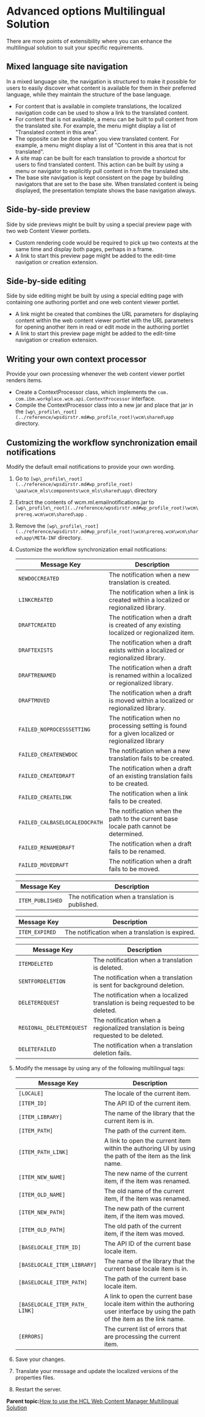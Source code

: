 # Advanced options Multilingual Solution

There are more points of extensibility where you can enhance the multilingual solution to suit your specific requirements.

## Mixed language site navigation

In a mixed language site, the navigation is structured to make it possible for users to easily discover what content is available for them in their preferred language, while they maintain the structure of the base language.

-   For content that is available in complete translations, the localized navigation code can be used to show a link to the translated content.
-   For content that is not available, a menu can be built to pull content from the translated site. For example, the menu might display a list of "Translated content in this area".
-   The opposite can be done when you view translated content. For example, a menu might display a list of "Content in this area that is not translated".
-   A site map can be built for each translation to provide a shortcut for users to find translated content. This action can be built by using a menu or navigator to explicitly pull content in from the translated site.
-   The base site navigation is kept consistent on the page by building navigators that are set to the base site. When translated content is being displayed, the presentation template shows the base navigation always.

## Side-by-side preview

Side by side previews might be built by using a special preview page with two web Content Viewer portlets.

-   Custom rendering code would be required to pick up two contexts at the same time and display both pages, perhaps in a frame.
-   A link to start this preview page might be added to the edit-time navigation or creation extension.

## Side-by-side editing

Side by side editing might be built by using a special editing page with containing one authoring portlet and one web content viewer portlet.

-   A link might be created that combines the URL parameters for displaying content within the web content viewer portlet with the URL parameters for opening another item in read or edit mode in the authoring portlet
-   A link to start this preview page might be added to the edit-time navigation or creation extension.

## Writing your own context processor

Provide your own processing whenever the web content viewer portlet renders items.

-   Create a ContextProcessor class, which implements the `com. com.ibm.workplace.wcm.api.ContextProcessor` interface.
-   Compile the ContextProcessor class into a new jar and place that jar in the `[wp\_profile\_root](../reference/wpsdirstr.md#wp_profile_root)\wcm\shared\app` directory.

## Customizing the workflow synchronization email notifications

Modify the default email notifications to provide your own wording.

1.  Go to `[wp\_profile\_root](../reference/wpsdirstr.md#wp_profile_root) \paa\wcm_mls\components\wcm_mls\shared\app\` directory
2.  Extract the contents of wcm.ml.emailnotifications.jar to `[wp\_profile\_root](../reference/wpsdirstr.md#wp_profile_root)\wcm\ prereq.wcm\wcm\shared\app` .
3.  Remove the `[wp\_profile\_root](../reference/wpsdirstr.md#wp_profile_root)\wcm\prereq.wcm\wcm\shared\app\META-INF` directory.
4.  Customize the workflow synchronization email notifications:

    |Message Key|Description|
    |-----------|-----------|
    |`NEWDOCCREATED`|The notification when a new translation is created.|
    |`LINKCREATED`|The notification when a link is created within a localized or regionalized library.|
    |`DRAFTCREATED`|The notification when a draft is created of any existing localized or regionalized item.|
    |`DRAFTEXISTS`|The notification when a draft exists within a localized or regionalized library.|
    |`DRAFTRENAMED`|The notification when a draft is renamed within a localized or regionalized library.|
    |`DRAFTMOVED`|The notification when a draft is moved within a localized or regionalized library.|
    |`FAILED_NOPROCESSSETTING`|The notification when no processing setting is found for a given localized or regionalized library|
    |`FAILED_CREATENEWDOC`|The notification when a new translation fails to be created.|
    |`FAILED_CREATEDRAFT`|The notification when a draft of an existing translation fails to be created.|
    |`FAILED_CREATELINK`|The notification when a link fails to be created.|
    |`FAILED_CALBASELOCALEDOCPATH`|The notification when the path to the current base locale path cannot be determined.|
    |`FAILED_RENAMEDRAFT`|The notification when a draft fails to be renamed.|
    |`FAILED_MOVEDRAFT`|The notification when a draft fails to be moved.|

    |Message Key|Description|
    |-----------|-----------|
    |`ITEM_PUBLISHED`|The notification when a translation is published.|

    |Message Key|Description|
    |-----------|-----------|
    |`ITEM_EXPIRED`|The notification when a translation is expired.|

    |Message Key|Description|
    |-----------|-----------|
    |`ITEMDELETED`|The notification when a translation is deleted.|
    |`SENTFORDELETION`|The notification when a translation is sent for background deletion.|
    |`DELETEREQUEST`|The notification when a localized translation is being requested to be deleted.|
    |`REGIONAL_DELETEREQUEST`|The notification when a regionalized translation is being requested to be deleted.|
    |`DELETEFAILED`|The notification when a translation deletion fails.|

5.  Modify the message by using any of the following multilingual tags:

    |Message Key|Description|
    |-----------|-----------|
    |`[LOCALE]`|The locale of the current item.|
    |`[ITEM_ID]`|The API ID of the current item.|
    |`[ITEM_LIBRARY]`|The name of the library that the current item is in.|
    |`[ITEM_PATH]`|The path of the current item.|
    |`[ITEM_PATH_LINK]`|A link to open the current item within the authoring UI by using the path of the item as the link name.|
    |`[ITEM_NEW_NAME]`|The new name of the current item, if the item was renamed.|
    |`[ITEM_OLD_NAME]`|The old name of the current item, if the item was renamed.|
    |`[ITEM_NEW_PATH]`|The new path of the current item, if the item was moved.|
    |`[ITEM_OLD_PATH]`|The old path of the current item, if the item was moved.|
    |`[BASELOCALE_ITEM_ID]`|The API ID of the current base locale item.|
    |`[BASELOCALE_ITEM_LIBRARY]`|The name of the library that the current base locale item is in.|
    |`[BASELOCALE_ITEM_PATH]`|The path of the current base locale item.|
    |`[BASELOCALE_ITEM_PATH_ LINK]`|A link to open the current base locale item within the authoring user interface by using the path of the item as the link name.|
    |`[ERRORS]`|The current list of errors that are processing the current item.|

6.  Save your changes.
7.  Translate your message and update the localized versions of the properties files.
8.  Restart the server.

**Parent topic:**[How to use the HCL Web Content Manager Multilingual Solution](../wcm/wcm_mls_using.md)

